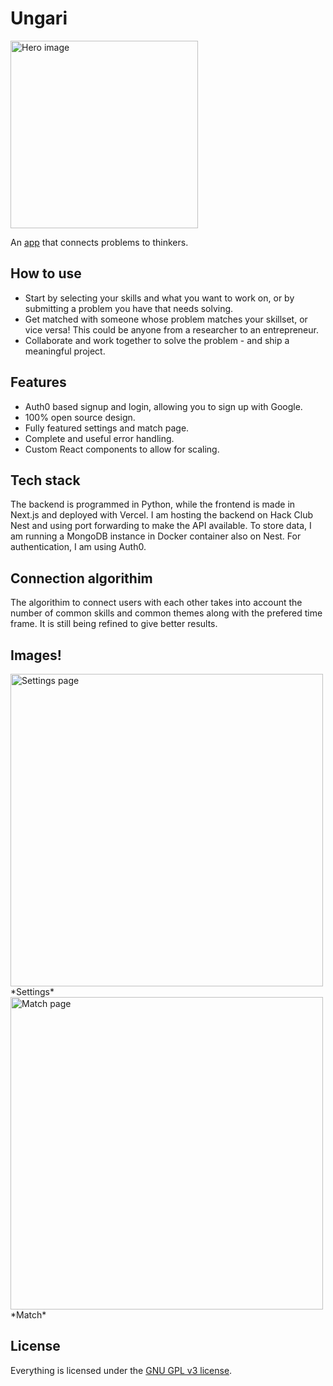 # Ungari

<img src="https://github.com/crnicholson/ungari/blob/master/media/hero.png" alt="Hero image" width="300"/> 

An [app](ungari.vercel.app) that connects problems to thinkers. 

## How to use

* Start by selecting your skills and what you want to work on, or by submitting a problem you have that needs solving.
* Get matched with someone whose problem matches your skillset, or vice versa! This could be anyone from a researcher to an entrepreneur.
* Collaborate and work together to solve the problem - and ship a meaningful project.

## Features

* Auth0 based signup and login, allowing you to sign up with Google.
* 100% open source design.
* Fully featured settings and match page. 
* Complete and useful error handling. 
* Custom React components to allow for scaling. 

## Tech stack

The backend is programmed in Python, while the frontend is made in Next.js and deployed with Vercel. I am hosting the backend on Hack Club Nest and using port forwarding to make the API available. To store data, I am running a MongoDB instance in Docker container also on Nest. For authentication, I am using Auth0. 

## Connection algorithim

The algorithim to connect users with each other takes into account the number of common skills and common themes along with the prefered time frame. It is still being refined to give better results. 

## Images!

<img src="https://github.com/crnicholson/ungari/blob/master/media/settings.png" alt="Settings page" width="500"/> 
*Settings*

<img src="https://github.com/crnicholson/ungari/blob/master/media/match.png" alt="Match page" width="500"/> 
*Match*

## License

Everything is licensed under the [GNU GPL v3 license](https://choosealicense.com/licenses/gpl-3.0/). 